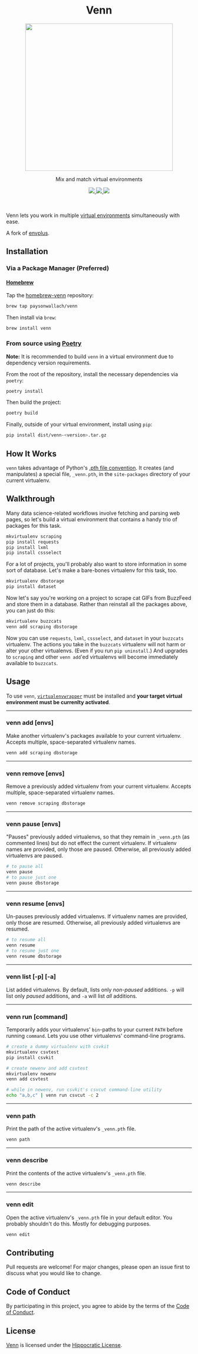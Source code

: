 <div align="center">
  <h1>Venn</h1>
  <img width=400px src=https://raw.githubusercontent.com/paysonwallach/venn/master/resources/venn.png>
  <br>
  <p>Mix and match virtual environments</p>
  <a href=https://github.com/paysonwallach/venn/release/latest>
    <img src=https://img.shields.io/badge/release-v0.4.0-blue?style=flat-square>
  </a>
  <a href=https://github.com/paysonwallach/venn/blob/master/LICENSE>
    <img src=https://img.shields.io/badge/license-HIP-994444?style=flat-square>
  </a>
  <a href=https://buymeacoffee.com/paysonwallach>
    <img src=https://img.shields.io/badge/donate-Buy%20me%20a%20coffe-yellow?style=flat-square>
  </a>
  <br>
  <br>
  <br>
</div>

Venn lets you work in multiple [virtual environments](http://www.virtualenv.org/en/latest/virtualenv.html) simultaneously with ease.

A fork of [envplus](https://github.com/tpict/envplus).

## Installation

### Via a Package Manager (Preferred)

#### [Homebrew](https://brew.sh)

Tap the [homebrew-venn](https://github.com/paysonwallach/homebrew-venn) repository:

```sh
brew tap paysonwallach/venn
```

Then install via `brew`:

```sh
brew install venn
```

### From source using [Poetry](https://github.com/sdispater/poetry)

__Note:__ It is recommended to build `venn` in a virtual environment due to dependency version requirements.

From the root of the repository, install the necessary dependencies via `poetry`:

```sh
poetry install
```

Then build the project:

```sh
poetry build
```

Finally, outside of your virtual environment, install using `pip`:

```sh
pip install dist/venn-<version>.tar.gz
```

## How It Works

`venn` takes advantage of Python's [.pth file convention](https://docs.python.org/3/library/site.html). It creates (and manipulates) a special file, `_venn.pth`, in the `site-packages` directory of your current virtualenv.

## Walkthrough

Many data science-related workflows involve fetching and parsing web pages, so let's build a virtual environment that contains a handy trio of packages for this task.

```sh
mkvirtualenv scraping
pip install requests
pip install lxml
pip install cssselect
```

For a lot of projects, you'll probably also want to store information in some sort of database. Let's make a bare-bones virtualenv for this task, too.

```sh
mkvirtualenv dbstorage
pip install dataset
```

Now let's say you're working on a project to scrape cat GIFs from BuzzFeed and store them in a database. Rather than reinstall all the packages above, you can just do this:

```sh
mkvirtualenv buzzcats
venn add scraping dbstorage
```

Now you can use `requests`, `lxml`, `cssselect`, and `dataset` in your `buzzcats` virtualenv. The actions you take in the `buzzcats` virtualenv will not harm or alter your other virtualenvs. (Even if you run `pip uninstall`.) And upgrades to `scraping` and other `venn add`'ed virtualenvs will become immediately available to `buzzcats`.


## Usage

To use `venn`, [`virtualenvwrapper`](http://virtualenvwrapper.readthedocs.org/en/latest/) must be installed and __your target virtual environment must be currenlty activated__.

---

### venn add [envs]

Make another virtualenv's packages available to your current virtualenv. Accepts multiple, space-separated virtualenv names.

```sh
venn add scraping dbstorage
```

---

### venn remove [envs]

Remove a previously added virtualenv from your current virtualenv. Accepts multiple, space-separated virtualenv names.

```sh
venn remove scraping dbstorage
```

---

### venn pause [envs]

"Pauses" previously added virtualenvs, so that they remain in `_venn.pth` (as commented lines) but do not effect the current virtualenv. If virtualenv names are provided, only those are paused. Otherwise, all previously added virtualenvs are paused.

```sh
# to pause all
venn pause
# to pause just one
venn pause dbstorage
```

---

### venn resume [envs]

Un-pauses previously added virtualenvs. If virtualenv names are provided, only those are resumed. Otherwise, all previously added virtualenvs are resumed.

```sh
# to resume all
venn resume
# to resume just one
venn resume dbstorage
```

---

### venn list [-p] [-a]

List added virtualenvs. By default, lists only *non-paused* additions. `-p` will list only *paused* additions, and `-a` will list *all* additions.

---

### venn run [command]

Temporarily adds your virtualenvs' `bin`-paths to your current `PATH` before running `command`. Lets you use other virtualenvs' command-line programs.

```sh
# create a dummy virtualenv with csvkit
mkvirtualenv csvtest
pip install csvkit

# create newenv and add csvtest
mkvirtualenv newenv
venn add csvtest

# while in newenv, run csvkit's csvcut command-line utility
echo "a,b,c" | venn run csvcut -c 2
```

---

### venn path

Print the path of the active virtualenv's `_venn.pth` file.

```sh
venn path
```

---

### venn describe

Print the contents of the active virtualenv's `_venn.pth` file.

```sh
venn describe
```

---

### venn edit

Open the active virtualenv's `_venn.pth` file in your default editor. You probably shouldn't do this. Mostly for debugging purposes.

```sh
venn edit
```

## Contributing

Pull requests are welcome! For major changes, please open an issue first to discuss what you would like to change.

## Code of Conduct

By participating in this project, you agree to abide by the terms of the [Code of Conduct](https://github.com/paysonwallach/venn/blob/master/CODE_OF_CONDUCT.md).

## License

[Venn](https://github.com/paysonwallach/venn) is licensed under the [Hippocratic License](https://github.com/paysonwallach/venn/blob/master/LICENSE).
